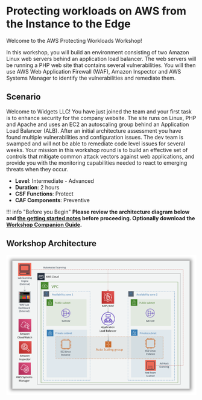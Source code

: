 # Protecting workloads on AWS from the Instance to the Edge

Welcome to the AWS Protecting Workloads Workshop!

In this workshop, you will build an environment consisting of two Amazon Linux web servers behind an application load balancer. The web servers will be running a PHP web site that contains several vulnerabilities. You will then use AWS Web Application Firewall (WAF), Amazon Inspector and AWS Systems Manager to identify the vulnerabilities and remediate them. 

## Scenario

Welcome to Widgets LLC! You have just joined the team and your first task is to enhance security for the company website. The site runs on Linux, PHP and Apache and uses an EC2 an autoscaling group behind an Application Load Balancer (ALB). After an initial architecture assessment you have found multiple vulnerabilities and configuration issues. The dev team is swamped and will not be able to remediate code level issues for several weeks. Your mission in this workshop round is to build an effective set of controls that mitigate common attack vectors against web applications, and provide you with the monitoring capabilities needed to react to emerging threats when they occur.


* **Level**: Intermediate - Advanced
* **Duration**: 2 hours
* **CSF Functions**: Protect
* **CAF Components**: Preventive

!!! info "Before you Begin"
    __Please review the architecture diagram below and [the getting started notes](./getting-started.md) before proceeding. Optionally download the [Workshop Companion Guide](https://github.com/aws-samples/protecting-workloads-workshop/raw/master/artifacts/pww-companion-guide-v1.pdf).__

## Workshop Architecture

![Workshop Architecture](/images/pww-diagram.png)
